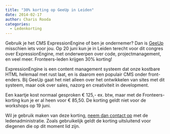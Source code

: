 ```yaml
---
title: "30% korting op GeeUp in Leiden"
date: 2014-02-17
author: Charis Rooda
categories: 
  - Ledenkorting
---
```

Gebruik je het CMS ExpressionEngine of ben je ondernemer? Dan is [GeeUp](http://geeuphq.com/) misschien iets voor jou. Op 20 juni kun je in Leiden terecht voor dit congres over ExpressionEngine, met onderwerpen over code, projectmanagement, en veel meer. Fronteers-leden krijgen 30% korting!

ExpressionEngine is een content management systeem dat onze kostbare HTML helemaal met rust laat, en is daarom een populair CMS onder front-enders. Bij GeeUp gaat het niet alleen over het ontwikkelen van sites met dit systeem, maar ook over sales, nazorg en creativiteit in development.

Een kaartje kost normaal gesproken € 125,- ex. btw, maar met de Fronteers-korting kun je er al heen voor € 85,50. De korting geldt niet voor de workshops op 19 juni.

Wil je gebruik maken van deze korting, [neem dan contact op](/nl/vereniging/contact/) met de ledenadministratie. Zoals gebruikelijk geldt de korting uitsluitend voor diegenen die op dit moment lid zijn.
